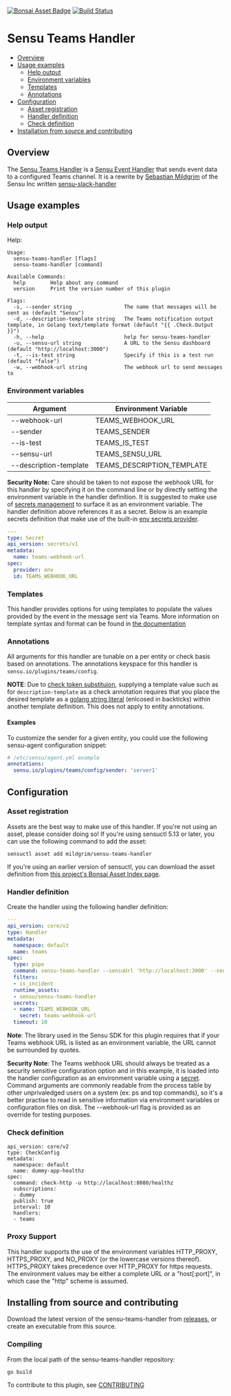 [![Bonsai Asset Badge](https://img.shields.io/badge/Sensu%20Teams%20Handler-Download%20Me-brightgreen.svg?colorB=89C967&logo=sensu)](https://bonsai.sensu.io/assets/mildgrim/sensu-teams-handler) [![Build Status](https://app.travis-ci.com/mildgrim/sensu-teams-handler.svg?branch=main)](https://app.travis-ci.com/mildgrim/sensu-teams-handler)

# Sensu Teams Handler

- [Overview](#overview)
- [Usage examples](#usage-examples)
  - [Help output](#help-output)
  - [Environment variables](#environment-variables)
  - [Templates](#templates)
  - [Annotations](#annotations)
- [Configuration](#configuration)
  - [Asset registration](#asset-registration)
  - [Handler definition](#handler-definition)
  - [Check definition](#check-definition)
- [Installation from source and contributing](#installation-from-source-and-contributing)

## Overview


The [Sensu Teams Handler][0] is a [Sensu Event Handler][3] that sends event data
to a configured Teams channel. It is a rewrite by [Sebastian Mildgrim](https://github.com/mildgrim) of the Sensu Inc written [sensu-slack-handler](https://github.com/sensu/sensu-slack-handler)

## Usage examples

### Help output

Help:

```
Usage:
  sensu-teams-handler [flags]
  sensu-teams-handler [command]

Available Commands:
  help        Help about any command
  version     Print the version number of this plugin

Flags:
  -s, --sender string                 The name that messages will be sent as (default "Sensu")
  -d, --description-template string   The Teams notification output template, in Golang text/template format (default "{{ .Check.Output }}")
  -h, --help                          help for sensu-teams-handler
  -u, --sensu-url string              A URL to the Sensu dashboard (default "http://localhost:3000")
  -t, --is-test string                Specify if this is a test run (default "false")
  -w, --webhook-url string            The webhook url to send messages to
```

### Environment variables

|Argument               |Environment Variable       |
|-----------------------|---------------------------|
|--webhook-url          |TEAMS_WEBHOOK_URL          |
|--sender               |TEAMS_SENDER               |
|--is-test              |TEAMS_IS_TEST              |
|--sensu-url            |TEAMS_SENSU_URL            |
|--description-template |TEAMS_DESCRIPTION_TEMPLATE |


**Security Note:** Care should be taken to not expose the webhook URL for this handler by specifying it
on the command line or by directly setting the environment variable in the handler definition.  It is
suggested to make use of [secrets management][7] to surface it as an environment variable.  The
handler definition above references it as a secret.  Below is an example secrets definition that make
use of the built-in [env secrets provider][8].

```yml
---
type: Secret
api_version: secrets/v1
metadata:
  name: teams-webhook-url
spec:
  provider: env
  id: TEAMS_WEBHOOK_URL
```

### Templates

This handler provides options for using templates to populate the values
provided by the event in the message sent via Teams. More information on
template syntax and format can be found in [the documentation][9]


### Annotations

All arguments for this handler are tunable on a per entity or check basis based
on annotations. The annotations keyspace for this handler is
`sensu.io/plugins/teams/config`.

**NOTE**: Due to [check token substituion][10], supplying a template value such
as for `description-template` as a check annotation requires that you place the
desired template as a [golang string literal][11] (enlcosed in backticks)
within another template definition.  This does not apply to entity annotations.

#### Examples

To customize the sender for a given entity, you could use the following
sensu-agent configuration snippet:

```yml
# /etc/sensu/agent.yml example
annotations:
  sensu.io/plugins/teams/config/sender: 'server1'
```

## Configuration

### Asset registration

Assets are the best way to make use of this handler. If you're not using an asset, please consider doing so! If you're using sensuctl 5.13 or later, you can use the following command to add the asset:

`sensuctl asset add mildgrim/sensu-teams-handler`

If you're using an earlier version of sensuctl, you can download the asset
definition from [this project's Bonsai Asset Index
page][6].

### Handler definition

Create the handler using the following handler definition:

```yml
---
api_version: core/v2
type: Handler
metadata:
  namespace: default
  name: teams
spec:
  type: pipe
  command: sensu-teams-handler --sensuUrl 'http://localhost:3000' --sender 'Sensu'
  filters:
  - is_incident
  runtime_assets:
  - sensu/sensu-teams-handler
  secrets:
  - name: TEAMS_WEBHOOK_URL
    secret: teams-webhook-url
  timeout: 10
```
**Note**: The library used in the Sensu SDK for this plugin requires that if your Teams webhook URL is listed as an environment variable, the URL cannot be surrounded by quotes. 

**Security Note**: The Teams webhook URL should always be treated as a security
sensitive configuration option and in this example, it is loaded into the
handler configuration as an environment variable using a [secret][5]. Command
arguments are commonly readable from the process table by other unprivaledged
users on a system (ex: ps and top commands), so it's a better practise to read
in sensitive information via environment variables or configuration files on
disk. The --webhook-url flag is provided as an override for testing purposes.

### Check definition

```
api_version: core/v2
type: CheckConfig
metadata:
  namespace: default
  name: dummy-app-healthz
spec:
  command: check-http -u http://localhost:8080/healthz
  subscriptions:
  - dummy
  publish: true
  interval: 10
  handlers:
  - teams
```

### Proxy Support

This handler supports the use of the environment variables HTTP_PROXY,
HTTPS_PROXY, and NO_PROXY (or the lowercase versions thereof). HTTPS_PROXY takes
precedence over HTTP_PROXY for https requests.  The environment values may be
either a complete URL or a "host[:port]", in which case the "http" scheme is assumed.

## Installing from source and contributing

Download the latest version of the sensu-teams-handler from [releases][4],
or create an executable from this source.

### Compiling

From the local path of the sensu-teams-handler repository:
```
go build
```

To contribute to this plugin, see [CONTRIBUTING](https://github.com/sensu/sensu-go/blob/master/CONTRIBUTING.md)

[0]: https://github.com/mildgrim/sensu-teams-handler
[1]: https://github.com/sensu/sensu-go
[3]: https://docs.sensu.io/sensu-go/latest/reference/handlers/#how-do-sensu-handlers-work
[4]: https://github.com/sensu/sensu-teams-handler/releases
[5]: https://docs.sensu.io/sensu-go/latest/reference/secrets/
[6]: https://bonsai.sensu.io/assets/mildgrim/sensu-teams-handler
[7]: https://docs.sensu.io/sensu-go/latest/guides/secrets-management/
[8]: https://docs.sensu.io/sensu-go/latest/guides/secrets-management/#use-env-for-secrets-management
[9]: https://docs.sensu.io/sensu-go/latest/observability-pipeline/observe-process/handler-templates/
[10]: https://docs.sensu.io/sensu-go/latest/observability-pipeline/observe-schedule/checks/#check-token-substitution
[11]: https://golang.org/ref/spec#String_literals
